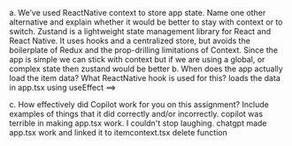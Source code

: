 a. We’ve used ReactNative context to store app state. Name one other alternative and explain whether it would be better to stay with context or to switch. Zustand is a lightweight state management library for React and React Native. It uses hooks and a centralized store, but avoids the boilerplate of Redux and the prop-drilling limitations of Context. Since the app is simple we can stick with context but if we are using a global, or complex state then zustand would be better
b. When does the app actually load the item data? What ReactNative hook is used for this? loads the data in app.tsx using useEffect ==>

c. How effectively did Copilot work for you on this assignment? Include examples of things that it did correctly and/or incorrectly.
copilot was terrible in making app.tsx work. I couldn't stop laughing. chatgpt made app.tsx work and linked it to itemcontext.tsx delete function
